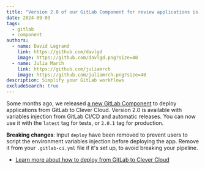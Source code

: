 ```yaml
---
title: "Version 2.0 of our GitLab Component for review applications is available"
date: 2024-09-03
tags:
  - gitlab
  - component
authors:
  - name: David Legrand
    link: https://github.com/davlgd
    image: https://github.com/davlgd.png?size=40
  - name: Julia March
    link: https://github.com/juliamrch
    image: https://github.com/juliamrch.png?size=40
description: Simplify your GitLab workflows
excludeSearch: true
---
```


Some months ago, we released [a new GitLab Component](https://gitlab.com/explore/catalog/CleverCloud/clever-cloud-pipeline) to deploy applications from GitLab to Clever Cloud. Version 2.0 is available with variables injection from GitLab CI/CD and automatic releases. You can now use it with the `latest` tag for tests, or `2.0.1` tag for production.

**Breaking changes**: Input `deploy` have been removed to prevent users to script the environment variables injection before deploying the app. Remove it from your `.gitlab-ci.yml` file if it's set up, to avoid breaking your pipeline.

- [Learn more about how to deploy from GitLab to Clever Cloud](../../doc/ci-cd/gitlab/)
